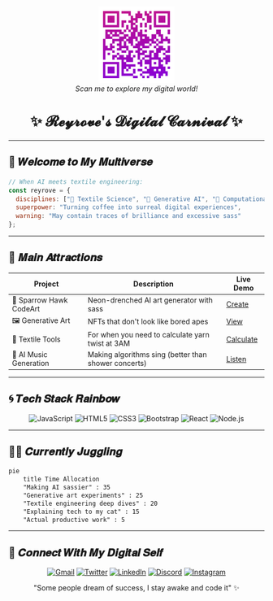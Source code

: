 <p align="center">
  <img src="images/QR-code.png" alt="QR Code" width="150" />
  <br />
  <em>Scan me to explore my digital world!</em>
</p>

<h1 align="center">✨ 𝓡𝓮𝔂𝓻𝓸𝓿𝓮'𝓼 𝓓𝓲𝓰𝓲𝓽𝓪𝓵 𝓒𝓪𝓻𝓷𝓲𝓿𝓪𝓵 ✨</h1>

---

## 🌌 𝑾𝒆𝒍𝒄𝒐𝒎𝒆 𝒕𝒐 𝑴𝒚 𝑴𝒖𝒍𝒕𝒊𝒗𝒆𝒓𝒔𝒆

```javascript
// When AI meets textile engineering:
const reyrove = {
  disciplines: ["🧵 Textile Science", "🤖 Generative AI", "🎨 Computational Art"],
  superpower: "Turning coffee into surreal digital experiences",
  warning: "May contain traces of brilliance and excessive sass"
};
````

---

## 🎪 𝑴𝒂𝒊𝒏 𝑨𝒕𝒕𝒓𝒂𝒄𝒕𝒊𝒐𝒏𝒔

| **Project**               | **Description**                                      | **Live Demo**                         |
|---------------------------|------------------------------------------------------|----------------------------------------|
| 🦅 Sparrow Hawk CodeArt   | Neon-drenched AI art generator with sass             | [Create](https://sparrow-hawk-code-art-generator.vercel.app/) |
| 🖼️ Generative Art         | NFTs that don't look like bored apes                | [View](https://www.fxhash.xyz/u/reyrove)       |
| 🧶 Textile Tools           | For when you need to calculate yarn twist at 3AM     | [Calculate](https://reyrove.github.io/textile/textile.html) |
| 🎵 AI Music Generation    | Making algorithms sing (better than shower concerts) | [Listen](https://www.udio.com/creators/reyrove)     |

---

## 🌀 𝑻𝒆𝒄𝒉 𝑺𝒕𝒂𝒄𝒌 𝑹𝒂𝒊𝒏𝒃𝒐𝒘

<p align="center">
  <img src="https://img.shields.io/badge/JavaScript-F7DF1E?style=for-the-badge&logo=javascript&logoColor=black" alt="JavaScript" />
  <img src="https://img.shields.io/badge/HTML5-E34F26?style=for-the-badge&logo=html5&logoColor=white" alt="HTML5" />
  <img src="https://img.shields.io/badge/CSS3-1572B6?style=for-the-badge&logo=css3&logoColor=white" alt="CSS3" />
  <img src="https://img.shields.io/badge/Bootstrap-563D7C?style=for-the-badge&logo=bootstrap&logoColor=white" alt="Bootstrap" />
  <img src="https://img.shields.io/badge/React-20232A?style=for-the-badge&logo=react&logoColor=61DAFB" alt="React" />
  <img src="https://img.shields.io/badge/Node.js-43853D?style=for-the-badge&logo=node.js&logoColor=white" alt="Node.js" />
</p>

---

## 🤹‍♀️ 𝑪𝒖𝒓𝒓𝒆𝒏𝒕𝒍𝒚 𝑱𝒖𝒈𝒈𝒍𝒊𝒏𝒈

```mermaid
pie
    title Time Allocation
    "Making AI sassier" : 35
    "Generative art experiments" : 25
    "Textile engineering deep dives" : 20
    "Explaining tech to my cat" : 15
    "Actual productive work" : 5
```

---

## 📡 𝑪𝒐𝒏𝒏𝒆𝒄𝒕 𝑾𝒊𝒕𝒉 𝑴𝒚 𝑫𝒊𝒈𝒊𝒕𝒂𝒍 𝑺𝒆𝒍𝒇

<p align="center"> 
  <a href="mailto:reyhanehdaneshdoost@gmail.com"><img src="https://img.shields.io/badge/Gmail-D14836?style=for-the-badge&logo=gmail&logoColor=white" alt="Gmail"></a> 
  <a href="https://x.com/reyrove"><img src="https://img.shields.io/badge/Twitter-%231DA1F2.svg?style=for-the-badge&logo=Twitter&logoColor=white" alt="Twitter"></a> 
  <a href="https://www.linkedin.com/in/reyhaneh-daneshdoost-730481160/"><img src="https://img.shields.io/badge/linkedin-%230077B5.svg?style=for-the-badge&logo=linkedin&logoColor=white" alt="LinkedIn"></a> 
  <a href="https://discord.com/users/reyrove"><img src="https://img.shields.io/badge/Discord-%235865F2.svg?style=for-the-badge&logo=discord&logoColor=white" alt="Discord"></a>
  <a href="https://instagram.com/rey._.rove"><img src="https://img.shields.io/badge/Instagram-%23E4405F.svg?style=for-the-badge&logo=Instagram&logoColor=white" alt="Instagram"></a>
</p>

<div align="center">
  "Some people dream of success, I stay awake and code it" ✨
</div>